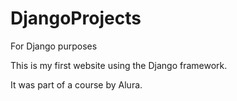 # DjangoProjects
For Django purposes

This is my first website using the Django framework.

It was part of a course by Alura.
